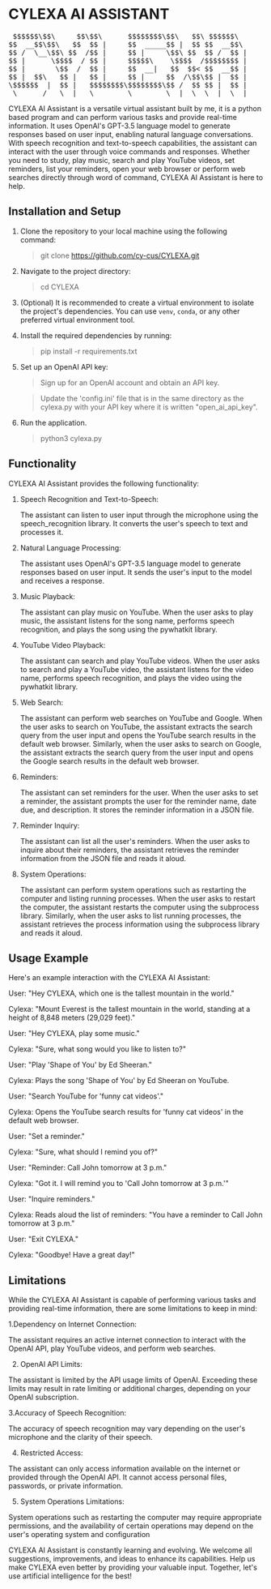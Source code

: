 # CYLEXA AI ASSISTANT

<!-- markdownlint-disable -->
<pre>
 $$$$$$\$$\     $$\$$\      $$$$$$$$\$$\   $$\ $$$$$$\         $$$$$$\ $$$$$$\        $$$$$$\  $$$$$$\  $$$$$$\ $$$$$$\ $$$$$$\$$$$$$$$\ $$$$$$\ $$\   $$\$$$$$$$$\ 
$$  __$$\$$\   $$  $$ |     $$  _____$$ |  $$ $$  __$$\       $$  __$$\\_$$  _|      $$  __$$\$$  __$$\$$  __$$\\_$$  _$$  __$$\__$$  __$$  __$$\$$$\  $$ \__$$  __|
$$ /  \__\$$\ $$  /$$ |     $$ |     \$$\ $$  $$ /  $$ |      $$ /  $$ | $$ |        $$ /  $$ $$ /  \__$$ /  \__| $$ | $$ /  \__| $$ |  $$ /  $$ $$$$\ $$ |  $$ |   
$$ |      \$$$$  / $$ |     $$$$$\    \$$$$  /$$$$$$$$ |      $$$$$$$$ | $$ |        $$$$$$$$ \$$$$$$\ \$$$$$$\   $$ | \$$$$$$\   $$ |  $$$$$$$$ $$ $$\$$ |  $$ |   
$$ |       \$$  /  $$ |     $$  __|   $$  $$< $$  __$$ |      $$  __$$ | $$ |        $$  __$$ |\____$$\ \____$$\  $$ |  \____$$\  $$ |  $$  __$$ $$ \$$$$ |  $$ |   
$$ |  $$\   $$ |   $$ |     $$ |     $$  /\$$\$$ |  $$ |      $$ |  $$ | $$ |        $$ |  $$ $$\   $$ $$\   $$ | $$ | $$\   $$ | $$ |  $$ |  $$ $$ |\$$$ |  $$ |   
\$$$$$$  |  $$ |   $$$$$$$$\$$$$$$$$\$$ /  $$ $$ |  $$ |      $$ |  $$ $$$$$$\       $$ |  $$ \$$$$$$  \$$$$$$  $$$$$$\\$$$$$$  | $$ |  $$ |  $$ $$ | \$$ |  $$ |   
 \______/   \__|   \________\________\__|  \__\__|  \__|      \__|  \__\______|      \__|  \__|\______/ \______/\______|\______/  \__|  \__|  \__\__|  \__|  \__|   
</pre>
<!-- markdownlint-enable -->



CYLEXA AI  Assistant is a versatile virtual assistant built by me, it is a python based program and can perform various tasks and provide real-time information. It uses OpenAI's GPT-3.5 language model to generate responses based on user input, enabling natural language conversations. With speech recognition and text-to-speech capabilities, the assistant can interact with the user through voice commands and responses. Whether you need to study,  play music, search and play YouTube videos, set reminders, list your reminders, open your web browser  or perform web searches directly through word of command, CYLEXA AI  Assistant is here to help.

## Installation and Setup

1. Clone the repository to your local machine using the following command:
   >git clone https://github.com/cy-cus/CYLEXA.git

2. Navigate to the project directory:
   >cd CYLEXA

3. (Optional) It is recommended to create a virtual environment to isolate the project's dependencies. You can use `venv`, `conda`, or any other preferred virtual environment tool.

4. Install the required dependencies by running:
   >pip install -r requirements.txt
   
5. Set up an OpenAI API key:
   >Sign up for an OpenAI account and obtain an API key.
 
   >Update the 'config.ini' file that is in the same directory as the cylexa.py with your API key where it is written "open_ai_api_key".

6. Run the application.
   > python3 cylexa.py

## Functionality

CYLEXA AI Assistant provides the following functionality:

1. Speech Recognition and Text-to-Speech:

    The assistant can listen to user input through the microphone using the speech_recognition library.
	It converts the user's speech to text and processes it.

2. Natural Language Processing:

   The assistant uses OpenAI's GPT-3.5 language model to generate responses based on user input.
   It sends the user's input to the model and receives a response.

3. Music Playback:

	The assistant can play music on YouTube.
	When the user asks to play music, the assistant listens for the song name, performs speech recognition, and plays the song using the pywhatkit library.
	
4. YouTube Video Playback:

	The assistant can search and play YouTube videos.
	When the user asks to search and play a YouTube video, the assistant listens for the video name, performs speech recognition, and plays the video using the pywhatkit library.
	
5. Web Search:

	The assistant can perform web searches on YouTube and Google.
	When the user asks to search on YouTube, the assistant extracts the search query from the user input and opens the YouTube search results in the default web browser.
	Similarly, when the user asks to search on Google, the assistant extracts the search query from the user input and opens the Google search results in the default web browser.
	
6. Reminders:

	The assistant can set reminders for the user.
	When the user asks to set a reminder, the assistant prompts the user for the reminder name, date due, and description.
	It stores the reminder information in a JSON file.
	
7. Reminder Inquiry:

	The assistant can list all the user's reminders.
	When the user asks to inquire about their reminders, the assistant retrieves the reminder information from the JSON file and reads it aloud.
	
8. System Operations:

	The assistant can perform system operations such as restarting the computer and listing running processes.
	When the user asks to restart the computer, the assistant restarts the computer using the subprocess library.
	Similarly, when the user asks to list running processes, the assistant retrieves the process information using the subprocess library and reads it aloud.




## Usage Example

Here's an example interaction with the CYLEXA AI Assistant:

User: "Hey CYLEXA, which one is the tallest mountain in the world."

Cylexa: "Mount Everest is the tallest mountain in the world, standing at a height of 8,848 meters (29,029 feet)."

User: "Hey CYLEXA, play some music."

Cylexa: "Sure, what song would you like to listen to?"

User: "Play 'Shape of You' by Ed Sheeran."

Cylexa: Plays the song 'Shape of You' by Ed Sheeran on YouTube.

User: "Search YouTube for 'funny cat videos'."

Cylexa: Opens the YouTube search results for 'funny cat videos' in the default web browser.

User: "Set a reminder."

Cylexa: "Sure, what should I remind you of?"

User: "Reminder: Call John tomorrow at 3 p.m."

Cylexa: "Got it. I will remind you to 'Call John tomorrow at 3 p.m.'"

User: "Inquire reminders."

Cylexa: Reads aloud the list of reminders: "You have a reminder to Call John tomorrow at 3 p.m."

User: "Exit CYLEXA."

Cylexa: "Goodbye! Have a great day!"




## Limitations

While the CYLEXA AI Assistant is capable of performing various tasks and providing real-time information, there are some limitations to keep in mind:

1.Dependency on Internet Connection:

The assistant requires an active internet connection to interact with the OpenAI API, play YouTube videos, and perform web searches.

2. OpenAI API Limits:

The assistant is limited by the API usage limits of OpenAI. Exceeding these limits may result in rate limiting or additional charges, depending on your OpenAI subscription.

3.Accuracy of Speech Recognition:

The accuracy of speech recognition may vary depending on the user's microphone and the clarity of their speech.
	
4. Restricted Access:

The assistant can only access information available on the internet or provided through the OpenAI API. It cannot access personal files, passwords, or private information.

5. System Operations Limitations:

System operations such as restarting the computer may require appropriate permissions, and the availability of certain operations may depend on the user's operating system and configuration




CYLEXA AI Assistant is constantly learning and evolving. We welcome all suggestions, improvements, and ideas to enhance its capabilities. Help us make CYLEXA even better by providing your valuable input. Together, let's use artificial intelligence for the best!
